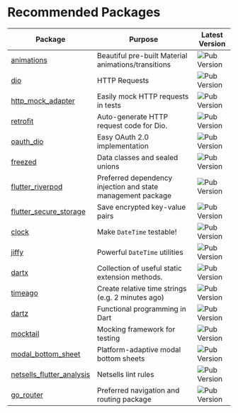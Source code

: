 # Recommended Packages

| Package                                                      | Purpose                                                     | Latest Version                                               |
| ------------------------------------------------------------ | ----------------------------------------------------------- | ------------------------------------------------------------ |
| [animations](https://pub.dev/packages/animations)            | Beautiful pre-built Material animations/transitions         | ![Pub Version](https://img.shields.io/pub/v/animations)      |
| [dio](https://pub.dev/packages/dio)                          | HTTP Requests                                               | ![Pub Version](https://img.shields.io/pub/v/dio)             |
| [http_mock_adapter](https://pub.dev/packages/http_mock_adapter) | Easily mock HTTP requests in tests                          | ![Pub Version](https://img.shields.io/pub/v/http_mock_adapter) |
| [retrofit](https://pub.dev/packages/retrofit)                | Auto-generate HTTP request code for Dio.                    | ![Pub Version](https://img.shields.io/pub/v/retrofit)        |
| [oauth_dio](https://pub.dev/packages/oauth_dio)              | Easy OAuth 2.0 implementation                               | ![Pub Version](https://img.shields.io/pub/v/oauth_dio)       |
| [freezed](https://pub.dev/packages/freezed)                  | Data classes and sealed unions                              | ![Pub Version](https://img.shields.io/pub/v/freezed)         |
| [flutter_riverpod](https://pub.dev/packages/flutter_riverpod) | Preferred dependency injection and state management package | ![Pub Version](https://img.shields.io/pub/v/flutter_riverpod) |
| [flutter_secure_storage](https://pub.dev/packages/flutter_secure_storage) | Save encrypted key-value pairs                              | ![Pub Version](https://img.shields.io/pub/v/flutter_secure_storage) |
| [clock](https://pub.dev/packages/clock)                      | Make `DateTime` testable!                                   | ![Pub Version](https://img.shields.io/pub/v/clock)           |
| [jiffy](https://pub.dev/packages/jiffy)                      | Powerful `DateTime` utilities                               | ![Pub Version](https://img.shields.io/pub/v/jiffy)           |
| [dartx](https://pub.dev/packages/dartx)                      | Collection of useful static extension methods.              | ![Pub Version](https://img.shields.io/pub/v/dartx)           |
| [timeago](https://pub.dev/packages/timeago)                  | Create relative time strings (e.g. 2 minutes ago)           | ![Pub Version](https://img.shields.io/pub/v/timeago)         |
| [dartz](https://pub.dev/packages/dartz)                      | Functional programming in Dart                              | ![Pub Version](https://img.shields.io/pub/v/dartz)           |
| [mocktail](https://pub.dev/packages/mocktail)                | Mocking framework for testing                               | ![Pub Version](https://img.shields.io/pub/v/mocktail)        |
| [modal_bottom_sheet](https://pub.dev/packages/modal_bottom_sheet) | Platform-adaptive modal bottom sheets                       | ![Pub Version](https://img.shields.io/pub/v/modal_bottom_sheet) |
| [netsells_flutter_analysis](https://pub.dev/packages/netsells_flutter_analysis) | Netsells lint rules                                         | ![Pub Version](https://img.shields.io/pub/v/netsells_flutter_analysis) |
| [go_router](https://pub.dev/packages/go_router)              | Preferred navigation and routing package                    | ![Pub Version](https://img.shields.io/pub/v/go_router)       |
